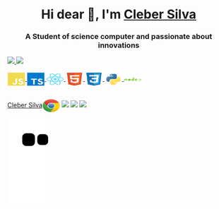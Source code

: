 <h1 align="center">Hi dear 👋, I'm <a href="https://clebersilva.online" target="blank">Cleber Silva</a></h1>
<h3 align="center">A Student of science computer and passionate about innovations</h3>
 <div>
  <a href="https://github.com/CleberSilva93">
  <img height="180em" src="https://github-readme-stats.vercel.app/api?username=CleberSilva93&show_icons=true&theme=dracula&include_all_commits=true&count_private=true"/>
  <img height="180em" src="https://github-readme-stats.vercel.app/api/top-langs/?username=CleberSilva93&layout=compact&langs_count=7&theme=dracula"/>
</div>
<div style="display: inline_block"><br>
  <img align="center" alt="Cleber-Js" height="30" width="40" src="https://raw.githubusercontent.com/devicons/devicon/master/icons/javascript/javascript-plain.svg">
  <img align="center" alt="Cleber-Ts" height="30" width="40" src="https://raw.githubusercontent.com/devicons/devicon/master/icons/typescript/typescript-plain.svg">
  <img align="center" alt="Cleber-React" height="30" width="40" src="https://raw.githubusercontent.com/devicons/devicon/master/icons/react/react-original.svg">
  <img align="center" alt="Cleber-HTML" height="30" width="40" src="https://raw.githubusercontent.com/devicons/devicon/master/icons/html5/html5-original.svg">
  <img align="center" alt="Cleber-CSS" height="30" width="40" src="https://raw.githubusercontent.com/devicons/devicon/master/icons/css3/css3-original.svg">
  <img align="center" alt="Cleber-Python" height="30" width="40" src="https://raw.githubusercontent.com/devicons/devicon/master/icons/python/python-original.svg">
  <img align="center" alt="Cleber-NodeJS" height="30" width="40" src="https://github.com/devicons/devicon/blob/master/icons/nodejs/nodejs-plain-wordmark.svg">
</div>
  
  ##
 
<div> 
  <a href="https://clebersilva.online" target="_blank">Cleber Silva<img align="center" alt="Cleber-Online" height="30" width="40" src="https://raw.githubusercontent.com/devicons/devicon/2ae2a900d2f041da66e950e4d48052658d850630/icons/chrome/chrome-original.svg" target="_blank"></a>
  <a href="https://instagram.com/clebersilva_93" target="_blank"><img src="https://img.shields.io/badge/-Instagram-%23E4405F?style=for-the-badge&logo=instagram&logoColor=white" target="_blank"></a>
  <a href = "mailto:contato@clebersilva.online"><img src="https://img.shields.io/badge/-Gmail-%23333?style=for-the-badge&logo=gmail&logoColor=white" target="_blank"></a>
  <a href="https://www.linkedin.com/in/cleberaugustz" target="_blank"><img src="https://img.shields.io/badge/-LinkedIn-%230077B5?style=for-the-badge&logo=linkedin&logoColor=white" target="_blank"></a> 
 
  ![Snake animation](https://github.com/rafaballerini/rafaballerini/blob/output/github-contribution-grid-snake.svg)
 
</div>
